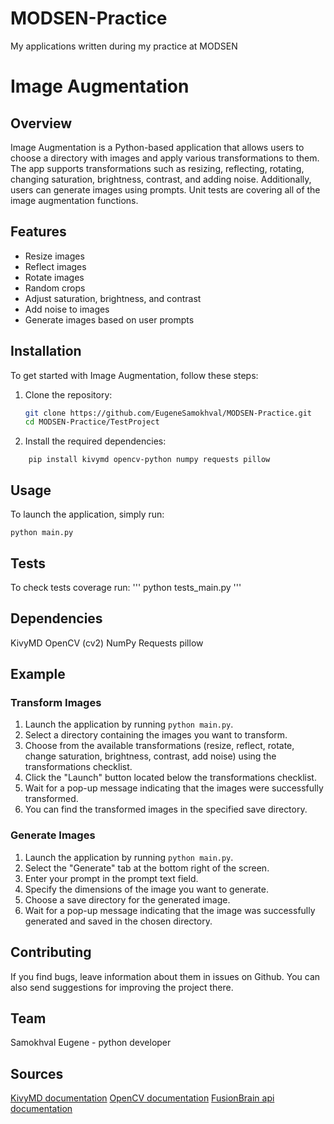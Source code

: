 # MODSEN-Practice

My applications written during my practice at MODSEN

# Image Augmentation

## Overview

Image Augmentation is a Python-based application that allows users to choose a directory with images and apply various transformations to them. The app supports transformations such as resizing, reflecting, rotating, changing saturation, brightness, contrast, and adding noise. Additionally, users can generate images using prompts. Unit tests are covering all of the image augmentation functions.

## Features

- Resize images
- Reflect images
- Rotate images
- Random crops
- Adjust saturation, brightness, and contrast
- Add noise to images
- Generate images based on user prompts

## Installation

To get started with Image Augmentation, follow these steps:

1. Clone the repository:
   ```bash
   git clone https://github.com/EugeneSamokhval/MODSEN-Practice.git
   cd MODSEN-Practice/TestProject
   ```
2. Install the required dependencies:

```
    pip install kivymd opencv-python numpy requests pillow
```

## Usage

To launch the application, simply run:

```
python main.py
```

## Tests

To check tests coverage run:
'''
python tests_main.py
'''

## Dependencies

KivyMD
OpenCV (cv2)
NumPy
Requests
pillow

## Example

### Transform Images

1. Launch the application by running `python main.py`.
2. Select a directory containing the images you want to transform.
3. Choose from the available transformations (resize, reflect, rotate, change saturation, brightness, contrast, add noise) using the transformations checklist.
4. Click the "Launch" button located below the transformations checklist.
5. Wait for a pop-up message indicating that the images were successfully transformed.
6. You can find the transformed images in the specified save directory.

### Generate Images

1. Launch the application by running `python main.py`.
2. Select the "Generate" tab at the bottom right of the screen.
3. Enter your prompt in the prompt text field.
4. Specify the dimensions of the image you want to generate.
5. Choose a save directory for the generated image.
6. Wait for a pop-up message indicating that the image was successfully generated and saved in the chosen directory.

## Contributing

If you find bugs, leave information about them in issues on Github.
You can also send suggestions for improving the project there.

## Team

Samokhval Eugene - python developer

## Sources

[KivyMD documentation](https://kivymd.readthedocs.io/en/1.1.1/)
[OpenCV documentation](https://docs.opencv.org/4.x/d6/d00/tutorial_py_root.html)
[FusionBrain api documentation](https://fusionbrain.ai/docs/)
